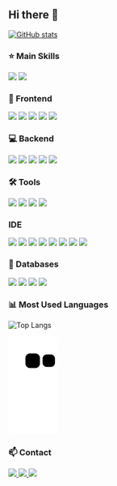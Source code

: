## Hi there 👋

<div align="left">

[![GitHub stats](https://github-readme-stats.vercel.app/api?username=LeeGH04&show_icons=true&theme=github_dark)](https://github.com/LeeGH04)

### ⭐ Main Skills
<img src="https://img.shields.io/badge/React-20232A?style=plastic&logo=react&logoColor=61DAFB"/>
<img src="https://img.shields.io/badge/Rust-000000?style=plastic&logo=rust&logoColor=white"/>

### 🎨 Frontend
<img src="https://img.shields.io/badge/React-20232A?style=plastic&logo=react&logoColor=61DAFB"/>
<img src="https://img.shields.io/badge/HTML5-E34F26?style=plastic&logo=html5&logoColor=white"/>
<img src="https://img.shields.io/badge/CSS3-1572B6?style=plastic&logo=css3&logoColor=white"/>
<img src="https://img.shields.io/badge/JavaScript-F7DF1E?style=plastic&logo=javascript&logoColor=black"/>
<img src="https://img.shields.io/badge/TypeScript-007ACC?style=plastic&logo=typescript&logoColor=white"/>

### 💻 Backend
<img src="https://img.shields.io/badge/Java-ED8B00?style=plastic&logo=openjdk&logoColor=white"/>
<img src="https://img.shields.io/badge/C++-00599C?style=plastic&logo=c%2B%2B&logoColor=white"/>
<img src="https://img.shields.io/badge/.NET-512BD4?style=plastic&logo=dotnet&logoColor=white"/>
<img src="https://img.shields.io/badge/Python-3776AB?style=plastic&logo=python&logoColor=white"/>
<img src="https://img.shields.io/badge/Rust-000000?style=plastic&logo=rust&logoColor=white"/>

### 🛠️ Tools
<img src="https://img.shields.io/badge/Git-F05032?style=plastic&logo=git&logoColor=white"/>
<img src="https://img.shields.io/badge/GitHub-181717?style=plastic&logo=github&logoColor=white"/>
<img src="https://img.shields.io/badge/Notion-000000?style=plastic&logo=notion&logoColor=white"/>
<img src="https://img.shields.io/badge/Figma-F24E1E?style=plastic&logo=figma&logoColor=white"/>

### IDE
<img src="https://skillicons.dev/icons?i=vscode" height="28"/>
<img src="https://img.shields.io/badge/WebStorm-000000?style=plastic&logo=webstorm&logoColor=white"/>
<img src="https://img.shields.io/badge/IntelliJ_IDEA-000000?style=plastic&logo=intellijidea&logoColor=white"/>
<img src="https://img.shields.io/badge/PyCharm-000000?style=plastic&logo=pycharm&logoColor=white"/>
<img src="https://img.shields.io/badge/CLion-000000?style=plastic&logo=clion&logoColor=white"/>
<img src="https://img.shields.io/badge/Rider-000000?style=plastic&logo=rider&logoColor=white"/>
<img src="https://img.shields.io/badge/RustRover-000000?style=plastic&logo=jetbrains&logoColor=white"/>
<img src="https://img.shields.io/badge/DataGrip-000000?style=plastic&logo=datagrip&logoColor=white"/>

### 💾 Databases
<img src="https://img.shields.io/badge/Oracle-F80000?style=plastic&logo=oracle&logoColor=white"/>
<img src="https://img.shields.io/badge/MySQL-4479A1?style=plastic&logo=mysql&logoColor=white"/>
<img src="https://img.shields.io/badge/SQLite-003B57?style=plastic&logo=sqlite&logoColor=white"/>
<img src="https://img.shields.io/badge/PostgreSQL-4169E1?style=plastic&logo=postgresql&logoColor=white"/>

### 📊 Most Used Languages
![Top Langs](https://github-readme-stats.vercel.app/api/top-langs/?username=LeeGH04&layout=compact&theme=github_dark)

![Snake animation](https://github.com/LeeGH04/LeeGH04/blob/output/github-contribution-grid-snake.svg)

### 📫 Contact
<a href="mailto:git_hub_i@icloud.com">
    <img src="https://img.shields.io/badge/iCloud-3693F3?style=plastic&logo=iCloud&logoColor=white"/>
</a>
<a href="https://www.instagram.com/g.__.h_04">
    <img src="https://img.shields.io/badge/Instagram-E4405F?style=plastic&logo=Instagram&logoColor=white"/>
</a>

<img src="https://visitor-badge.laobi.icu/badge?page_id=LeeGH04.LeeGH04"/>

</div>